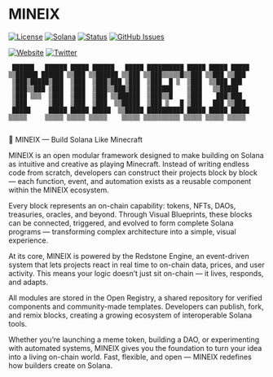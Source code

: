 # MINEIX

[![License](https://img.shields.io/badge/License-MIT-blue.svg)](https://opensource.org/licenses/MIT)
[![Solana](https://img.shields.io/badge/Solana-Web3-green.svg)](https://solana.com/)
[![Status](https://img.shields.io/badge/Status-In%20Development-orange.svg)]()
[![GitHub Issues](https://img.shields.io/github/issues/yourusername/ontora-ai.svg)](https://github.com/yourusername/ontora-ai/issues)

[![Website](https://img.shields.io/badge/Website-MINEIX-blue?logo=google-chrome)](https://mineix.tech/)
[![Twitter](https://img.shields.io/badge/Twitter-MINEIX-blue?logo=twitter)](https://x.com/MINEIXLABS)

```
 ██████   ██████ █████ ██████   █████ ██████████ █████ █████ █████
▒▒██████ ██████ ▒▒███ ▒▒██████ ▒▒███ ▒▒███▒▒▒▒▒█▒▒███ ▒▒███ ▒▒███ 
 ▒███▒█████▒███  ▒███  ▒███▒███ ▒███  ▒███  █ ▒  ▒███  ▒▒███ ███  
 ▒███▒▒███ ▒███  ▒███  ▒███▒▒███▒███  ▒██████    ▒███   ▒▒█████   
 ▒███ ▒▒▒  ▒███  ▒███  ▒███ ▒▒██████  ▒███▒▒█    ▒███    ███▒███  
 ▒███      ▒███  ▒███  ▒███  ▒▒█████  ▒███ ▒   █ ▒███   ███ ▒▒███ 
 █████     █████ █████ █████  ▒▒█████ ██████████ █████ █████ █████
▒▒▒▒▒     ▒▒▒▒▒ ▒▒▒▒▒ ▒▒▒▒▒    ▒▒▒▒▒ ▒▒▒▒▒▒▒▒▒▒ ▒▒▒▒▒ ▒▒▒▒▒ ▒▒▒▒▒                                                      
                                                                  
```

🧱 MINEIX — Build Solana Like Minecraft

MINEIX is an open modular framework designed to make building on Solana as intuitive and creative as playing Minecraft.
Instead of writing endless code from scratch, developers can construct their projects block by block — each function, event, and automation exists as a reusable component within the MINEIX ecosystem.

Every block represents an on-chain capability: tokens, NFTs, DAOs, treasuries, oracles, and beyond.
Through Visual Blueprints, these blocks can be connected, triggered, and evolved to form complete Solana programs — transforming complex architecture into a simple, visual experience.

At its core, MINEIX is powered by the Redstone Engine, an event-driven system that lets projects react in real time to on-chain data, prices, and user activity.
This means your logic doesn’t just sit on-chain — it lives, responds, and adapts.

All modules are stored in the Open Registry, a shared repository for verified components and community-made templates.
Developers can publish, fork, and remix blocks, creating a growing ecosystem of interoperable Solana tools.

Whether you’re launching a meme token, building a DAO, or experimenting with automated systems, MINEIX gives you the foundation to turn your idea into a living on-chain world.
Fast, flexible, and open — MINEIX redefines how builders create on Solana.
